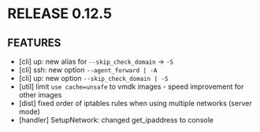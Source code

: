 # RELEASE 0.12.5

## FEATURES

* [cli] up: new alias for ```--skip_check_domain``` -> ```-S```
* [cli] ssh: new option ```--agent_forward | -A```
* [cli] up:  new option ```--skip_check_domain | -S```
* [util] limit `use cache=unsafe` to vmdk images - speed improvement for other images
* [dist] fixed order of iptables rules when using multiple networks (server mode)
* [handler] SetupNetwork: changed get_ipaddress to console



